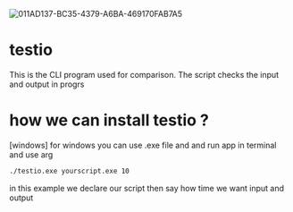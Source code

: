 
![011AD137-BC35-4379-A6BA-469170FAB7A5](https://github.com/Gfaerny/testio/assets/120312426/0e3d8676-e15a-4601-b8a4-54a3bdb34d1f)
# testio
This is the CLI program used for comparison. The script checks the input and output
in progrs
# how we can install testio ?
[windows]
for windows you can use .exe file and 
and run app in terminal and use arg
```bash
./testio.exe yourscript.exe 10
```
in this example we declare our script then say how time we want input and output
